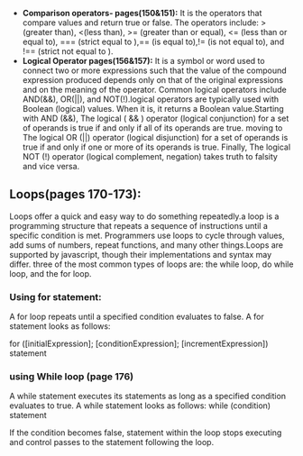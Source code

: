 
- **Comparison operators- pages(150&151):** It is the operators that compare values and return true or false. The operators include: >(greater than), <(less than), >= (greater than or equal), <= (less than or equal to), === (strict equal to ),== (is equal to),!= (is not equal to), and !== (strict not equal to ).
- **Logical Operator pages(156&157):** It is a symbol or word used to connect two or more expressions such that the value of the compound expression produced depends only on that of the original expressions and on the meaning of the operator. Common logical operators include AND(&&), OR(\|\|), and NOT(!).logical operators are typically used with Boolean (logical) values. When it is, it returns a Boolean value.Starting with AND (&&), The logical  ( && ) operator (logical conjunction) for a set of operands is true if and only if all of its operands are true. moving to The logical OR (\|\|) operator (logical disjunction) for a set of operands is true if and only if one or more of its operands is true. Finally, The logical NOT (!) operator (logical complement, negation) takes truth to falsity and vice versa.

## Loops(pages 170-173): 
Loops offer a quick and easy way to do something repeatedly.a loop is a programming structure that repeats a sequence of instructions until a specific condition is met. Programmers use loops to cycle through values, add sums of numbers, repeat functions, and many other things.Loops are supported by javascript, though their implementations and syntax may differ. three of the most common types of loops are: the while loop, do while loop, and the for loop.
### Using for statement: 
A for loop repeats until a specified condition evaluates to false.
A for statement looks as follows:

for ([initialExpression]; [conditionExpression]; [incrementExpression])
  statement

### using While loop (page 176)
A while statement executes its statements as long as a specified condition evaluates to true. A while statement looks as follows: 
while (condition)
  statement

If the condition becomes false, statement within the loop stops executing and control passes to the statement following the loop.  